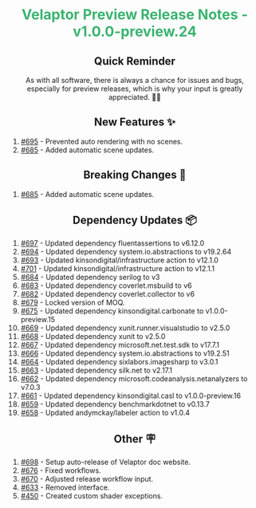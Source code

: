 <h1 align="center" style="color: mediumseagreen;font-weight: bold;">
Velaptor Preview Release Notes - v1.0.0-preview.24
</h1>

<h2 align="center" style="font-weight: bold;">Quick Reminder</h2>

<div align="center">

As with all software, there is always a chance for issues and bugs, especially for preview releases, which is why your input is greatly appreciated. 🙏🏼
</div>

<h2 align="center" style="font-weight: bold;">New Features ✨</h2>

1. [#695](https://github.com/KinsonDigital/Velaptor/issues/695) - Prevented auto rendering with no scenes.
2. [#685](https://github.com/KinsonDigital/Velaptor/issues/685) - Added automatic scene updates.

<h2 align="center" style="font-weight: bold;">Breaking Changes 🧨</h2>

1. [#685](https://github.com/KinsonDigital/Velaptor/issues/685) - Added automatic scene updates.

<h2 align="center" style="font-weight: bold;">Dependency Updates 📦</h2>

1. [#697](https://github.com/KinsonDigital/Velaptor/pull/697) - Updated dependency fluentassertions to v6.12.0
2. [#694](https://github.com/KinsonDigital/Velaptor/pull/694) - Updated dependency system.io.abstractions to v19.2.64
3. [#693](https://github.com/KinsonDigital/Velaptor/pull/693) - Updated kinsondigital/infrastructure action to v12.1.0
4. [#701](https://github.com/KinsonDigital/Velaptor/pull/701) - Updated kinsondigital/infrastructure action to v12.1.1
5. [#684](https://github.com/KinsonDigital/Velaptor/pull/684) - Updated dependency serilog to v3
6. [#683](https://github.com/KinsonDigital/Velaptor/pull/683) - Updated dependency coverlet.msbuild to v6
7. [#682](https://github.com/KinsonDigital/Velaptor/pull/682) - Updated dependency coverlet.collector to v6
8. [#679](https://github.com/KinsonDigital/Velaptor/pull/679) - Locked version of MOQ.
9. [#675](https://github.com/KinsonDigital/Velaptor/pull/675) - Updated dependency kinsondigital.carbonate to v1.0.0-preview.15
10. [#669](https://github.com/KinsonDigital/Velaptor/pull/669) - Updated dependency xunit.runner.visualstudio to v2.5.0
11. [#668](https://github.com/KinsonDigital/Velaptor/pull/668) - Updated dependency xunit to v2.5.0
12. [#667](https://github.com/KinsonDigital/Velaptor/pull/667) - Updated dependency microsoft.net.test.sdk to v17.7.1
13. [#666](https://github.com/KinsonDigital/Velaptor/pull/666) - Updated dependency system.io.abstractions to v19.2.51
14. [#664](https://github.com/KinsonDigital/Velaptor/pull/664) - Updated dependency sixlabors.imagesharp to v3.0.1
15. [#663](https://github.com/KinsonDigital/Velaptor/pull/663) - Updated dependency silk.net to v2.17.1
16. [#662](https://github.com/KinsonDigital/Velaptor/pull/662) - Updated dependency microsoft.codeanalysis.netanalyzers to v7.0.3
17. [#661](https://github.com/KinsonDigital/Velaptor/pull/661) - Updated dependency kinsondigital.casl to v1.0.0-preview.16
18. [#659](https://github.com/KinsonDigital/Velaptor/pull/659) - Updated dependency benchmarkdotnet to v0.13.7
19. [#658](https://github.com/KinsonDigital/Velaptor/pull/658) - Updated andymckay/labeler action to v1.0.4

<h2 align="center" style="font-weight: bold;">Other 🪧</h2>

1. [#698](https://github.com/KinsonDigital/Velaptor/issues/698) - Setup auto-release of Velaptor doc website.
2. [#676](https://github.com/KinsonDigital/Velaptor/issues/676) - Fixed workflows.
3. [#670](https://github.com/KinsonDigital/Velaptor/issues/670) - Adjusted release workflow input.
4. [#633](https://github.com/KinsonDigital/Velaptor/issues/633) - Removed interface.
5. [#450](https://github.com/KinsonDigital/Velaptor/issues/450) - Created custom shader exceptions.
